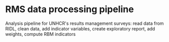 # RMS data processing pipeline
Analysis pipeline for UNHCR's results management surveys: read data from RIDL, clean data, add indicator variables, create exploratory report, add weights, compute RBM indicators
